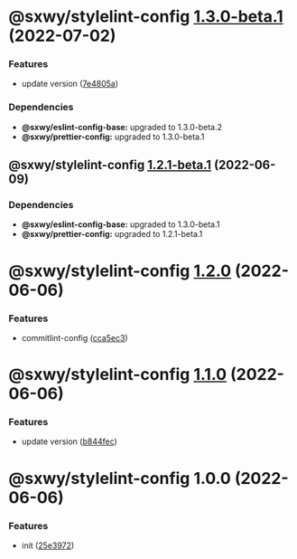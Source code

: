 # @sxwy/stylelint-config [1.3.0-beta.1](https://github.com/sxwy/standard/compare/@sxwy/stylelint-config@1.2.1-beta.1...@sxwy/stylelint-config@1.3.0-beta.1) (2022-07-02)


### Features

* update version ([7e4805a](https://github.com/sxwy/standard/commit/7e4805ac5bf883932297cf88f796e9735e0f4e2f))





### Dependencies

* **@sxwy/eslint-config-base:** upgraded to 1.3.0-beta.2
* **@sxwy/prettier-config:** upgraded to 1.3.0-beta.1

## @sxwy/stylelint-config [1.2.1-beta.1](https://github.com/sxwy/standard/compare/@sxwy/stylelint-config@1.2.0...@sxwy/stylelint-config@1.2.1-beta.1) (2022-06-09)





### Dependencies

* **@sxwy/eslint-config-base:** upgraded to 1.3.0-beta.1
* **@sxwy/prettier-config:** upgraded to 1.2.1-beta.1

# @sxwy/stylelint-config [1.2.0](https://github.com/sxwy/standard/compare/@sxwy/stylelint-config@1.1.0...@sxwy/stylelint-config@1.2.0) (2022-06-06)


### Features

* commitlint-config ([cca5ec3](https://github.com/sxwy/standard/commit/cca5ec343f14d5d666d08681b725c03d3a4277d8))

# @sxwy/stylelint-config [1.1.0](https://github.com/sxwy/standard/compare/@sxwy/stylelint-config@1.0.0...@sxwy/stylelint-config@1.1.0) (2022-06-06)


### Features

* update version ([b844fec](https://github.com/sxwy/standard/commit/b844fec212ea7a6dd8d5d1f056c97adb9d8b31cf))

# @sxwy/stylelint-config 1.0.0 (2022-06-06)


### Features

* init ([25e3972](https://github.com/sxwy/standard/commit/25e3972b65d2b66d1057b4387fd3a2e079a28a92))
